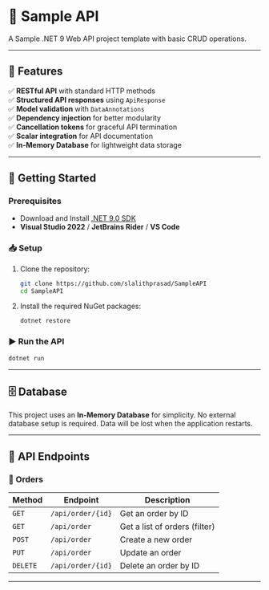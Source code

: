 # 📌 Sample API
A Sample .NET 9 Web API project template with basic CRUD operations.  

---

## 📜 Features
✅ **RESTful API** with standard HTTP methods  
✅ **Structured API responses** using `ApiResponse`  
✅ **Model validation** with `DataAnnotations`  
✅ **Dependency injection** for better modularity  
✅ **Cancellation tokens** for graceful API termination  
✅ **Scalar integration** for API documentation  
✅ **In-Memory Database** for lightweight data storage  

---

## **🚀 Getting Started**  

### Prerequisites  
- Download and Install [.NET 9.0 SDK](https://dotnet.microsoft.com/en-us/download)  
- **Visual Studio 2022** / **JetBrains Rider** / **VS Code**  

### 📥 Setup
1. Clone the repository:  
    ```bash
    git clone https://github.com/slalithprasad/SampleAPI
    cd SampleAPI
    ```
2. Install the required NuGet packages:  
    ```bash
    dotnet restore
    ```

### ▶️ Run the API 
```sh
dotnet run
```

---

## 🗄️ Database  
This project uses an **In-Memory Database** for simplicity. No external database setup is required. Data will be lost when the application restarts.  

---

## 📡 API Endpoints  

### 📝 Orders

| Method | Endpoint           | Description                     |
|--------|--------------------|---------------------------------|
| `GET`  | `/api/order/{id}`  | Get an order by ID             |
| `GET`  | `/api/order`       | Get a list of orders (filter)  |
| `POST` | `/api/order`       | Create a new order             |
| `PUT`  | `/api/order`       | Update an order                |
| `DELETE` | `/api/order/{id}` | Delete an order by ID          |

---
